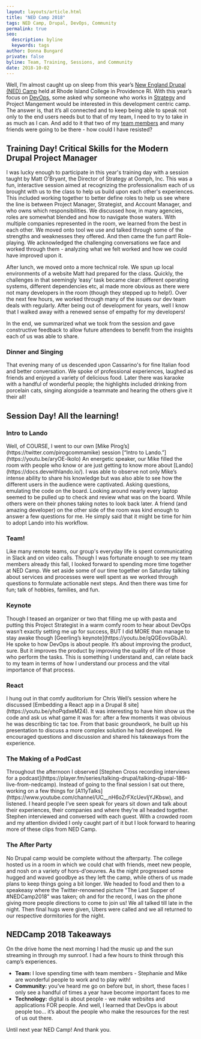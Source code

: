 ```yaml
---
layout: layouts/article.html
title: "NED Camp 2018"
tags: NED Camp, Drupal, DevOps, Community
permalink: true
seo:
  description: byline
  keywords: tags
author: Donna Bungard
private: false
byline: Team, Training, Sessions, and Community
date: 2018-10-02
---
```


Well, I’m almost caught up on sleep from this year’s [New England Drupal (NED) Camp](https://nedcamp.org/) held at Rhode Island College in Providence RI. With this year’s focus on [DevOps](https://thinktandem.io/services/devops/), some asked why someone who works in [Strategy](https://thinktandem.io/services/strategy/) and Project Mangement would be interested in this development centric camp. The answer is, that it’s all connected and to keep being able to speak not only to the end users needs but to that of my team, I need to try to take in as much as I can. And add to it that two of my [team members](https://thinktandem.io/about/) and many friends were going to be there - how could I have resisted?

Training Day! Critical Skills for the Modern Drupal Project Manager
-------
I was lucky enough to participate in this year's training day with a session taught by Matt O'Bryant, the Director of Strategy at Oomph, Inc. This was a fun, interactive session aimed at recognizing the professionalism each of us brought with us to the class to help us build upon each other's experiences. This included working together to better define roles to help us see where the line is between Project Manager, Strategist, and Account Manager, and who owns which responsibilities. We discussed how, in many agencies, roles are somewhat blended and how to navigate those waters. With multiple companies represented in the room, we learned from the best in each other. We moved onto tool we use and talked through some of the strengths and weaknesses they offered. And then came the fun part! Role-playing. We acknowledged the challenging conversations we face and worked through them - analyzing what we felt worked and how we could have improved upon it. 

After lunch, we moved onto a more technical role. We spun up local environments of a website Matt had prepared for the class. Quickly, the challenges in that seemingly ‘easy’ task became clear: different operating systems, different dependencies etc, al made more obvious as there were not many developers in the room (though they stepped up to help!). Over the next few hours, we worked through many of the issues our dev team deals with regularly. After being out of development for years, well I know that I walked away with a renewed sense of empathy for my developers!

In the end, we summarized what we took from the session and gave constructive feedback to allow future attendees to benefit from the insights each of us was able to share.

<h3>Dinner and Singing</h3>
That evening many of us descended upon Cassarino's for fine Italian food and better conversation. We spoke of professional experiences, laughed as friends and enjoyed a variety of delicious food. Later there was karaoke with a handful of wonderful people; the highlights included drinking from porcelain cats, singing alongside a teammate and hearing the others give it their all! 


Session Day! All the learning!
-------

<h3>Intro to Lando</h3>
Well, of COURSE, I went to our own [Mike Pirog’s](https://twitter.com/pirogcommamike) session [“Intro to Lando.”](https://youtu.be/aryOE-lkoIo) An energetic speaker, our Mike filled the room with people who know or are just getting to know more about [Lando](https://docs.devwithlando.io/). I was able to observe not only Mike’s intense ability to share his knowledge but was also able to see how the different users in the audience were captivated. Asking questions, emulating the code on the board. Looking around nearly every laptop seemed to be pulled up to check and review what was on the board. While others were on their phones taking notes to look back later. A friend (and amazing developer) on the other side of the room was kind enough to answer a few questions for me. He simply said that it might be time for him to adopt Lando into his workflow. 

<h3>Team!</h3>
Like many remote teams, our group's everyday life is spent communicating in Slack and on video calls. Though I was fortunate enough to see my team members already this fall, I looked forward to spending more time together at NED Camp. We set aside some of our time together on Saturday talking about services and processes were well spent as we worked through questions to formulate actionable next steps. And then there was time for fun; talk of hobbies, families, and fun. 

<h3>Keynote</h3>
Though I teased an organizer or two that filling me up with pasta and putting this Project Strategist in a warm comfy room to hear about DevOps wasn’t exactly setting me up for success, BUT I did MORE than manage to stay awake though [Geerling’s keynote](https://youtu.be/qQGEovsGbJA). He spoke to how DevOps is about people. It’s about improving the product, sure. But it improves the product by improving the quality of life of those who perform the tasks. This is something I understand and, can relate back to my team in terms of how I understand our process and the vital importance of that process. 

<h3>React</h3>
I hung out in that comfy auditorium for Chris Well’s session where he discussed [Embedding a React app in a Drupal 8 site](https://youtu.be/yhoPqdxeM24). It was interesting to have him show us the code and ask us what game it was for: after a few moments it was obvious he was describing tic tac toe. From that basic groundwork, he built up his presentation to discuss a more complex solution he had developed. He encouraged questions and discussion and shared his takeaways from the experience. 

<h3>The Making of a PodCast</h3>
Throughout the afternoon I observed [Stephen Cross recording interviews for a podcast](https://player.fm/series/talking-drupal/talking-drupal-186-live-from-nedcamp). Instead of going to the final session I sat out there, working on a few things for [A11yTalks](https://www.youtube.com/channel/UC__nH6oZrFXcUevljYJKbsw), and listened. I heard people I’ve seen speak for years sit down and talk about their experiences, their companies and where they’re all headed together. Stephen interviewed and conversed with each guest. With a crowded room and my attention divided I only caught part of it but I look forward to hearing more of these clips from NED Camp.

<h3>The After Party</h3>
No Drupal camp would be complete without the afterparty. The college hosted us in a room in which we could chat with friends, meet new people, and nosh on a variety of hors-d'oeuvres. As the night progressed some hugged and waved goodbye as they left the camp, while others of us made plans to keep things going a bit longer. We headed to food and then to a speakeasy where the Twitter-renowned picture "The Last Supper of #NEDCamp2018" was taken; oh and for the record, I was on the phone giving more people directions to come to join us! We all talked till late in the night. Then final hugs were given, Ubers were called and we all returned to our respective dormitories for the night. 


NEDCamp 2018 Takeaways
-------
On the drive home the next morning I had the music up and the sun streaming in through my sunroof. I had a few hours to think through this camp’s experiences. 
<ul><li><strong>Team:</strong> I love spending time with team members - Stephanie and Mike are wonderful people to work and to play with!
</li><li><strong>Community:</strong> you’ve heard me go on before but, in short, these faces I only see a handful of times a year have become important faces to me
</li><li><strong>Technology:</strong> digital is about people - we make websites and applications FOR people. And well, I learned that DevOps is about people too… it’s about the people who make the resources for the rest of us out there. 
</li></ul>
Until next year NED Camp! And thank you. 
